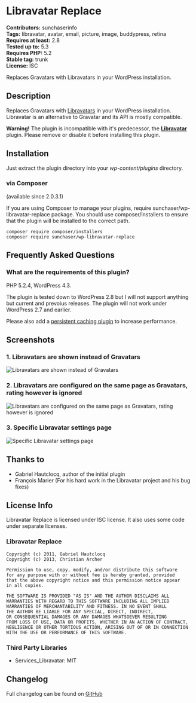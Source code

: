 # Libravatar Replace 
**Contributors:** sunchaserinfo  
**Tags:** libravatar, avatar, email, picture, image, buddypress, retina  
**Requires at least:** 2.8  
**Tested up to:** 5.3  
**Requires PHP:** 5.2  
**Stable tag:** trunk  
**License:** ISC  

Replaces Gravatars with Libravatars in your WordPress installation.


## Description 

Replaces Gravatars with [Libravatars](http://www.libravatar.org/) in your WordPress installation.
Libravatar is an alternative to Gravatar and its API is mostly compatible.

**Warning!** The plugin is incompatible with it's predecessor, the
**[Libravatar](https://wordpress.org/plugins/libravatar/)** plugin. Please remove or disable it before installing this plugin.


## Installation 

Just extract the plugin directory into your *wp-content/plugins* directory.


### via Composer 

(available since 2.0.3.1)

If you are using Composer to manage your plugins, require sunchaser/wp-libravatar-replace package.
You should use composer/installers to ensure that the plugin will be installed to the correct path.

    composer require composer/installers
    composer require sunchaser/wp-libravatar-replace


## Frequently Asked Questions 

### What are the requirements of this plugin? 
PHP 5.2.4, WordPress 4.3.

The plugin is tested down to WordPress 2.8 but I will not support anything but current and prevoius releases.
The plugin will not work under WordPress 2.7 and earlier.

Please also add
a [persistent caching plugin](https://codex.wordpress.org/Class_Reference/WP_Object_Cache#Persistent_Caching)
to increase performance.


## Screenshots 

### 1. Libravatars are shown instead of Gravatars
![Libravatars are shown instead of Gravatars](https://ps.w.org/libravatar-replace/assets/screenshot-1.png)

### 2. Libravatars are configured on the same page as Gravatars, rating however is ignored
![Libravatars are configured on the same page as Gravatars, rating however is ignored](https://ps.w.org/libravatar-replace/assets/screenshot-2.png)

### 3. Specific Libravatar settings page
![Specific Libravatar settings page](https://ps.w.org/libravatar-replace/assets/screenshot-3.png)



## Thanks to 
* Gabriel Hautclocq, author of the initial plugin
* François Marier (For his hard work in the Libravatar project and his bug fixes)


## License Info 

Libravatar Replace is licensed under ISC license. It also uses
some code under separate licenses.


### Libravatar Replace 

    Copyright (c) 2011, Gabriel Hautclocq
    Copyright (c) 2013, Christian Archer

    Permission to use, copy, modify, and/or distribute this software
    for any purpose with or without fee is hereby granted, provided
    that the above copyright notice and this permission notice appear
    in all copies.

    THE SOFTWARE IS PROVIDED "AS IS" AND THE AUTHOR DISCLAIMS ALL
    WARRANTIES WITH REGARD TO THIS SOFTWARE INCLUDING ALL IMPLIED
    WARRANTIES OF MERCHANTABILITY AND FITNESS. IN NO EVENT SHALL
    THE AUTHOR BE LIABLE FOR ANY SPECIAL, DIRECT, INDIRECT,
    OR CONSEQUENTIAL DAMAGES OR ANY DAMAGES WHATSOEVER RESULTING
    FROM LOSS OF USE, DATA OR PROFITS, WHETHER IN AN ACTION OF CONTRACT,
    NEGLIGENCE OR OTHER TORTIOUS ACTION, ARISING OUT OF OR IN CONNECTION
    WITH THE USE OR PERFORMANCE OF THIS SOFTWARE.


### Third Party Libraries 

* Services_Libravatar: MIT


## Changelog 

Full changelog can be found on [GitHub](https://github.com/sunchaserinfo/wp-libravatar-replace/blob/master/CHANGELOG.md)
